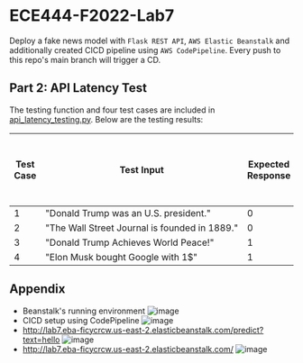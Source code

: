 # ECE444-F2022-Lab7
Deploy a fake news model with `Flask REST API`, `AWS Elastic Beanstalk` and additionally created CICD pipeline using `AWS CodePipeline`. Every push to this repo's main branch will trigger a CD.

## Part 2: API Latency Test
The testing function and four test cases are included in [api_latency_testing.py](./tests/api_latency_testing.py). Below are the testing results:

| Test Case | Test Input                                    | Expected Response | Actual Response | Average Latency Over 100 Calls (ms) |
| --------- | --------------------------------------------- | ----------------- | --------------- | ----------------------------------- |
| 1         | "Donald Trump was an U.S. president."         | 0                 | 0               | 152.3                               |
| 2         | "The Wall Street Journal is founded in 1889." | 0                 | 1               | 152.1                               |
| 3         | "Donald Trump Achieves World Peace!"          | 1                 | 1               | 151.6                               |
| 4         | "Elon Musk bought Google with 1$"             | 1                 | 1               | 151.8                               |

## Appendix
- Beanstalk's running environment
![image](https://user-images.githubusercontent.com/56566212/204156207-3a16a101-bf34-4436-ad97-087c0bac3c4c.png)
- CICD setup using CodePipeline
![image](https://user-images.githubusercontent.com/56566212/204156259-8c2d38c1-b1a0-4eb3-ae8a-ef333e731238.png)
- http://lab7.eba-ficycrcw.us-east-2.elasticbeanstalk.com/predict?text=hello
![image](https://user-images.githubusercontent.com/56566212/204154841-66194562-c55b-4c5c-abd4-0dd5beeba55d.png)
- http://lab7.eba-ficycrcw.us-east-2.elasticbeanstalk.com/
![image](https://user-images.githubusercontent.com/56566212/204155270-68079983-d26f-4d1a-b151-f6a045e01e20.png)

